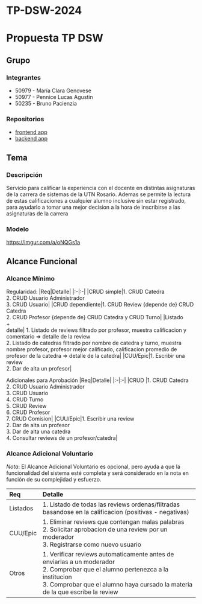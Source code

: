 # TP-DSW-2024
# Propuesta TP DSW

## Grupo
### Integrantes
* 50979 - María Clara Genovese
* 50977 - Pennice Lucas Agustin
* 50235 - Bruno Pacienzia

### Repositorios
* [frontend app](https://github.com/LucasPennice/TP-DSW-FRONT.git)
* [backend app](https://github.com/LucasPennice/TP-DSW-BACK.git)

## Tema
### Descripción
Servicio para calificar la experiencia con el docente en distintas asignaturas de la carrera de sistemas de la UTN Rosario. Ademas se permite la lectura de estas calificaciones a cualquier alumno inclusive sin estar registrado, para ayudarlo a tomar una mejor decision a la hora de inscribirse a las asignaturas de la carrera

### Modelo
https://imgur.com/a/oNQGs1a

## Alcance Funcional 

### Alcance Mínimo

Regularidad:
|Req|Detalle|
|:-|:-|
|CRUD simple|1. CRUD Catedra<br>2. CRUD Usuario Administrador<br>3. CRUD Usuario|
|CRUD dependiente|1. CRUD Review {depende de} CRUD Catedra <br>2. CRUD Profesor {depende de} CRUD Catedra y CRUD Turno|
|Listado<br>+<br>detalle| 1. Listado de reviews filtrado por profesor, muestra calificacion y comentario => detalle de la review<br> 2. Listado de catedras filtrado por nombre de catedra y turno, muestra nombre profesor, profesor mejor calificado, calificacion promedio de profesor de la catedra  => detalle de la catedra|
|CUU/Epic|1. Escribir una review<br>2. Dar de alta un profesor|


Adicionales para Aprobación
|Req|Detalle|
|:-|:-|
|CRUD |1. CRUD Catedra<br>2. CRUD Usuario Administrador<br>3. CRUD Usuario<br>4. CRUD Turno<br>5. CRUD Review<br>6. CRUD Profesor<br>7. CRUD Comision|
|CUU/Epic|1. Escribir una review<br>2. Dar de alta un profesor<br>3. Dar de alta una catedra<br> 4. Consultar reviews de un profesor/catedra|


### Alcance Adicional Voluntario

*Nota*: El Alcance Adicional Voluntario es opcional, pero ayuda a que la funcionalidad del sistema esté completa y será considerado en la nota en función de su complejidad y esfuerzo.

|Req|Detalle|
|:-|:-|
|Listados |1. Listado de todas las reviews ordenas/filtradas basandose en la calificacion (positivas - negativas)|
|CUU/Epic|1. Eliminar reviews que contengan malas palabras <br>2. Solicitar aprobacion de una review por un moderador <br>3. Registrarse como nuevo usuario|
|Otros|1. Verificar reviews automaticamente antes de enviarlas a un moderador <br> 2. Comprobar que el alumno pertenezca a la institucion <br> 3. Comprobar que el alumno haya cursado la materia de la que escribe la review |


